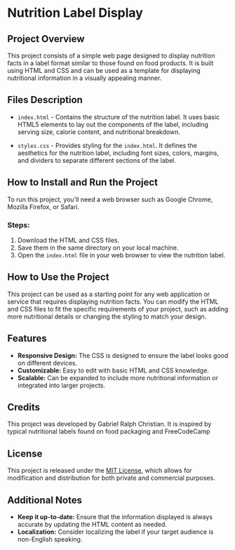 # Nutrition Label Display

## Project Overview
This project consists of a simple web page designed to display nutrition facts in a label format similar to those found on food products. It is built using HTML and CSS and can be used as a template for displaying nutritional information in a visually appealing manner.

## Files Description

- `index.html` - Contains the structure of the nutrition label. It uses basic HTML5 elements to lay out the components of the label, including serving size, calorie content, and nutritional breakdown.

- `styles.css` - Provides styling for the `index.html`. It defines the aesthetics for the nutrition label, including font sizes, colors, margins, and dividers to separate different sections of the label.

## How to Install and Run the Project

To run this project, you'll need a web browser such as Google Chrome, Mozilla Firefox, or Safari.

### Steps:
1. Download the HTML and CSS files.
2. Save them in the same directory on your local machine.
3. Open the `index.html` file in your web browser to view the nutrition label.

## How to Use the Project

This project can be used as a starting point for any web application or service that requires displaying nutrition facts. You can modify the HTML and CSS files to fit the specific requirements of your project, such as adding more nutritional details or changing the styling to match your design.

## Features

- **Responsive Design:** The CSS is designed to ensure the label looks good on different devices.
- **Customizable:** Easy to edit with basic HTML and CSS knowledge.
- **Scalable:** Can be expanded to include more nutritional information or integrated into larger projects.

## Credits

This project was developed by Gabriel Ralph Christian. It is inspired by typical nutritional labels found on food packaging and FreeCodeCamp

## License

This project is released under the [MIT License](https://opensource.org/licenses/MIT), which allows for modification and distribution for both private and commercial purposes.

## Additional Notes

- **Keep it up-to-date:** Ensure that the information displayed is always accurate by updating the HTML content as needed.
- **Localization:** Consider localizing the label if your target audience is non-English speaking.
